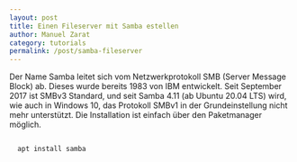 ```yaml
---
layout: post
title: Einen Fileserver mit Samba estellen
author: Manuel Zarat
category: tutorials
permalink: /post/samba-fileserver
---
```


Der Name Samba leitet sich vom Netzwerkprotokoll SMB (Server Message Block) ab. Dieses wurde bereits 1983 von IBM entwickelt. Seit September 2017 ist SMBv3 Standard, und seit Samba 4.11 (ab Ubuntu 20.04 LTS) wird, wie auch in Windows 10, das Protokoll SMBv1 in der Grundeinstellung nicht mehr unterstützt. Die Installation ist einfach über den Paketmanager möglich.

<code>
  apt install samba
</code>
